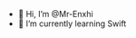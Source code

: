 - 👋 Hi, I’m @Mr-Enxhi
- 🌱 I’m currently learning Swift

<!---
Mr-Enxhi/Mr-Enxhi is a ✨ special ✨ repository because its `README.md` (this file) appears on your GitHub profile.
You can click the Preview link to take a look at your changes.
--->
